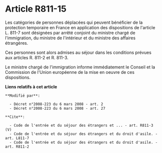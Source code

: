 # Article R811-15

Les catégories de personnes déplacées qui peuvent bénéficier de la protection temporaire en France en application des
dispositions de l'article L. 811-7 sont désignées par arrêté conjoint du ministre chargé de l'immigration, du ministre de
l'intérieur et du ministre des affaires étrangères. 

Ces personnes sont alors admises au séjour dans les conditions prévues aux articles R. 811-2 et R. 811-3. 

Le ministre chargé de l'immigration informe immédiatement le Conseil et la Commission de l'Union européenne de la mise en
oeuvre de ces dispositions.

**Liens relatifs à cet article**

	**Modifié par**:

	  - Décret n°2008-223 du 6 mars 2008 - art. 2
	  - Décret n°2008-223 du 6 mars 2008 - art. 27

	**Cite**:

	  - Code de l'entrée et du séjour des étrangers et ... - art. R811-3 (V)
	  - Code de l'entrée et du séjour des étrangers et du droit d'asile. - art. L811-7
	  - Code de l'entrée et du séjour des étrangers et du droit d'asile. - art. R811-2
